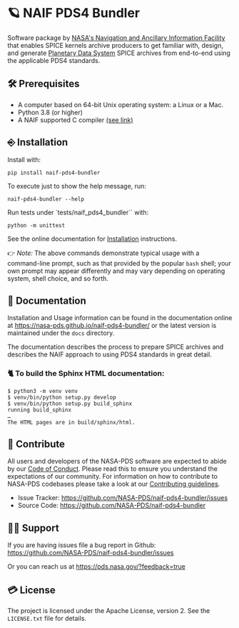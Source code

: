 # 🪐 NAIF PDS4 Bundler

Software package by [NASA's Navigation and Ancillary Information Facility](https://naif.jpl.nasa.gov/naif/) that enables SPICE kernels archive producers to get familiar with,
design, and generate [Planetary Data System](https://pds.nasa.gov/) SPICE
archives from end-to-end using the applicable PDS4 standards.

## 🛠️️ Prerequisites

   * A computer based on 64-bit Unix operating system: a Linux or a Mac.
   * Python 3.8 (or higher)
   * A NAIF supported C compiler [(see link)](https://naif.jpl.nasa.gov/naif/toolkit_C.html)

## ⎆ Installation

Install with:

    pip install naif-pds4-bundler

To execute just to show the help message, run:

    naif-pds4-bundler --help

Run tests under `tests/naif_pds4_bundler`` with:

    python -m unittest

See the online documentation for [Installation](https://nasa-pds.github.io/naif-pds4-bundler/source/41_npb_installation.html) instructions.

👉 _Note:_ The above commands demonstrate typical usage with a command-line prompt, such as that provided by the popular `bash` shell; your own prompt may appear differently and may vary depending on operating system, shell choice, and so forth.

## 📄 Documentation

Installation and Usage information can be found in the documentation online
at https://nasa-pds.github.io/naif-pds4-bundler/ or the latest version is
maintained under the `docs` directory.

The documentation describes the process to prepare SPICE archives and describes the NAIF
approach to using PDS4 standards in great detail.

### 🐈 To build the Sphinx HTML documentation:

```console
$ python3 -m venv venv
$ venv/bin/python setup.py develop
$ venv/bin/python setup.py build_sphinx
running build_sphinx
…
The HTML pages are in build/sphinx/html.
```

## 👏 Contribute

All users and developers of the NASA-PDS software are expected to abide by our [Code of Conduct](https://github.com/NASA-PDS/.github/blob/main/CODE_OF_CONDUCT.md). Please read this to ensure you understand the expectations of our community. For information on how to contribute to NASA-PDS codebases please take a look at our [Contributing guidelines](https://github.com/NASA-PDS/.github/blob/main/CONTRIBUTING.md).

- Issue Tracker: https://github.com/NASA-PDS/naif-pds4-bundler/issues
- Source Code: https://github.com/NASA-PDS/naif-pds4-bundler

## 💁‍♀️ Support

If you are having issues file a bug report in Github: https://github.com/NASA-PDS/naif-pds4-bundler/issues

Or you can reach us at https://pds.nasa.gov/?feedback=true

## 💳 License

The project is licensed under the Apache License, version 2. See the `LICENSE.txt` file for details.
